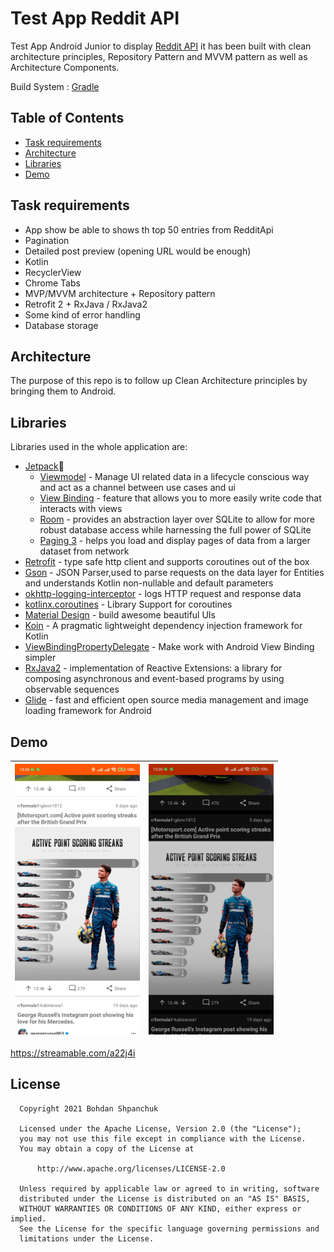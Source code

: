 
# Test App Reddit API

Test App Android Junior to display [Reddit API](https://www.reddit.com/dev/api/) it has been built with clean architecture principles, Repository Pattern and MVVM
pattern as well as Architecture Components.

Build System : [Gradle](https://gradle.org/)

## Table of Contents

- [Task requirements](#task-requirements)
- [Architecture](#architecture)
- [Libraries](#libraries)
- [Demo](#demo)

## Task requirements
- App show be able to shows th top 50 entries from RedditApi
- Pagination
- Detailed post preview (opening URL would be enough)
- Kotlin
-	RecyclerView
-	Chrome Tabs
-	MVP/MVVM architecture + Repository pattern
-	Retrofit 2 + RxJava / RxJava2
-	Some kind of error handling
-	Database storage

## Architecture

The purpose of this repo is to follow up Clean Architecture principles by bringing them to Android.

## Libraries

Libraries used in the whole application are:

- [Jetpack](https://developer.android.com/jetpack)🚀
  - [Viewmodel](https://developer.android.com/topic/libraries/architecture/viewmodel) - Manage UI related data in a lifecycle conscious way 
  and act as a channel between use cases and ui
  - [View Binding](https://developer.android.com/topic/libraries/view-binding) -  feature that allows you to more easily write code that interacts with views
  - [Room](https://developer.android.com/jetpack/androidx/releases/room) -  provides an abstraction layer over SQLite to allow for more robust database access while harnessing the full power of SQLite
  - [Paging 3](https://developer.android.com/topic/libraries/architecture/paging/v3-overview) -  helps you load and display pages of data from a larger dataset from network
- [Retrofit](https://square.github.io/retrofit/) - type safe http client 
and supports coroutines out of the box
- [Gson](https://github.com/google/gson) - JSON Parser,used to parse 
requests on the data layer for Entities and understands Kotlin non-nullable 
and default parameters
- [okhttp-logging-interceptor](https://github.com/square/okhttp/blob/master/okhttp-logging-interceptor/README.md) - logs HTTP request and response data
- [kotlinx.coroutines](https://github.com/Kotlin/kotlinx.coroutines) - Library Support for coroutines
- [Material Design](https://material.io/develop/android/docs/getting-started/) - build awesome beautiful UIs
- [Koin](https://github.com/InsertKoinIO/koin) - A pragmatic lightweight dependency injection framework for Kotlin
- [ViewBindingPropertyDelegate](https://github.com/kirich1409/ViewBindingPropertyDelegate) - Make work with Android View Binding simpler
- [RxJava2](https://github.com/ReactiveX/RxJava) -  implementation of Reactive Extensions: a library for composing asynchronous and event-based programs by using observable sequences
- [Glide](https://github.com/bumptech/glide) -  fast and efficient open source media management and image loading framework for Android


## Demo

|<img src="art/screen1.jpg" width=200/>|<img src="art/screen2.jpg" width=200/>|
|:----:|:----:|

https://streamable.com/a22j4i


## License

 ```
   Copyright 2021 Bohdan Shpanchuk
   
   Licensed under the Apache License, Version 2.0 (the "License");
   you may not use this file except in compliance with the License.
   You may obtain a copy of the License at

       http://www.apache.org/licenses/LICENSE-2.0

   Unless required by applicable law or agreed to in writing, software
   distributed under the License is distributed on an "AS IS" BASIS,
   WITHOUT WARRANTIES OR CONDITIONS OF ANY KIND, either express or implied.
   See the License for the specific language governing permissions and
   limitations under the License.
 ```
